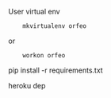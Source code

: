 User virtual env

```
    mkvirtualenv orfeo
```

or

```
    workon orfeo
```


pip install -r requirements.txt

heroku dep
